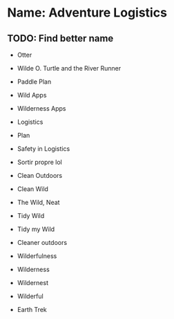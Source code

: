 # Name: Adventure Logistics

## TODO: Find better name

- Otter
- Wilde O. Turtle and the River Runner

- Paddle Plan

- Wild Apps
- Wilderness Apps

- Logistics
- Plan
- Safety in Logistics

- Sortir propre lol
- Clean Outdoors
- Clean Wild
- The Wild, Neat
- Tidy Wild
- Tidy my Wild
- Cleaner outdoors

- Wilderfulness
- Wilderness
- Wildernest
- Wilderful


- Earth Trek

